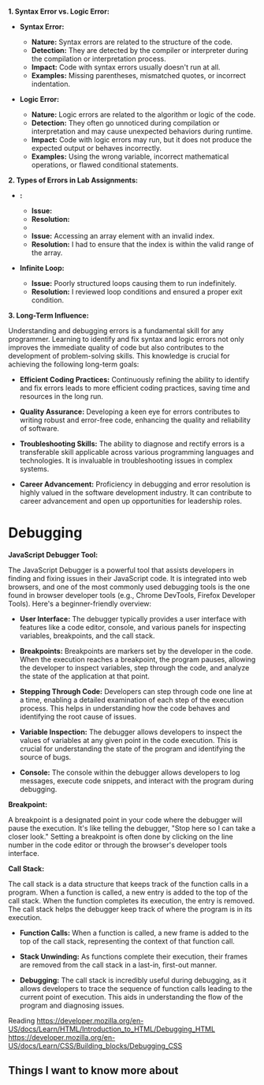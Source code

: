 **1. Syntax Error vs. Logic Error:**

- **Syntax Error:**
  - **Nature:** Syntax errors are related to the structure of the code.
  - **Detection:** They are detected by the compiler or interpreter during the compilation or interpretation process.
  - **Impact:** Code with syntax errors usually doesn't run at all.
  - **Examples:** Missing parentheses, mismatched quotes, or incorrect indentation.

- **Logic Error:**
  - **Nature:** Logic errors are related to the algorithm or logic of the code.
  - **Detection:** They often go unnoticed during compilation or interpretation and may cause unexpected behaviors during runtime.
  - **Impact:** Code with logic errors may run, but it does not produce the expected output or behaves incorrectly.
  - **Examples:** Using the wrong variable, incorrect mathematical operations, or flawed conditional statements.

**2. Types of Errors in Lab Assignments:**

- **:**
  - **Issue:** 
  - **Resolution:** 
  - 
  - **Issue:** Accessing an array element with an invalid index.
  - **Resolution:** I had to ensure that the index is within the valid range of the array.

- **Infinite Loop:**
  - **Issue:** Poorly structured loops causing them to run indefinitely.
  - **Resolution:** I reviewed loop conditions and ensured a proper exit condition.

**3. Long-Term Influence:**

Understanding and debugging errors is a fundamental skill for any programmer. Learning to identify and fix syntax and logic errors not only improves the immediate quality of code but also contributes to the development of problem-solving skills. This knowledge is crucial for achieving the following long-term goals:

- **Efficient Coding Practices:** Continuously refining the ability to identify and fix errors leads to more efficient coding practices, saving time and resources in the long run.

- **Quality Assurance:** Developing a keen eye for errors contributes to writing robust and error-free code, enhancing the quality and reliability of software.

- **Troubleshooting Skills:** The ability to diagnose and rectify errors is a transferable skill applicable across various programming languages and technologies. It is invaluable in troubleshooting issues in complex systems.

- **Career Advancement:** Proficiency in debugging and error resolution is highly valued in the software development industry. It can contribute to career advancement and open up opportunities for leadership roles.

# Debugging

**JavaScript Debugger Tool:**

The JavaScript Debugger is a powerful tool that assists developers in finding and fixing issues in their JavaScript code. It is integrated into web browsers, and one of the most commonly used debugging tools is the one found in browser developer tools (e.g., Chrome DevTools, Firefox Developer Tools). Here's a beginner-friendly overview:

- **User Interface:** The debugger typically provides a user interface with features like a code editor, console, and various panels for inspecting variables, breakpoints, and the call stack.

- **Breakpoints:** Breakpoints are markers set by the developer in the code. When the execution reaches a breakpoint, the program pauses, allowing the developer to inspect variables, step through the code, and analyze the state of the application at that point.

- **Stepping Through Code:** Developers can step through code one line at a time, enabling a detailed examination of each step of the execution process. This helps in understanding how the code behaves and identifying the root cause of issues.

- **Variable Inspection:** The debugger allows developers to inspect the values of variables at any given point in the code execution. This is crucial for understanding the state of the program and identifying the source of bugs.

- **Console:** The console within the debugger allows developers to log messages, execute code snippets, and interact with the program during debugging.

**Breakpoint:**

A breakpoint is a designated point in your code where the debugger will pause the execution. It's like telling the debugger, "Stop here so I can take a closer look." Setting a breakpoint is often done by clicking on the line number in the code editor or through the browser's developer tools interface.

**Call Stack:**

The call stack is a data structure that keeps track of the function calls in a program. When a function is called, a new entry is added to the top of the call stack. When the function completes its execution, the entry is removed. The call stack helps the debugger keep track of where the program is in its execution.

- **Function Calls:** When a function is called, a new frame is added to the top of the call stack, representing the context of that function call.

- **Stack Unwinding:** As functions complete their execution, their frames are removed from the call stack in a last-in, first-out manner.

- **Debugging:** The call stack is incredibly useful during debugging, as it allows developers to trace the sequence of function calls leading to the current point of execution. This aids in understanding the flow of the program and diagnosing issues.



Reading
https://developer.mozilla.org/en-US/docs/Learn/HTML/Introduction_to_HTML/Debugging_HTML
https://developer.mozilla.org/en-US/docs/Learn/CSS/Building_blocks/Debugging_CSS

## Things I want to know more about

